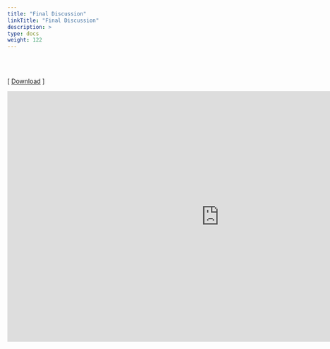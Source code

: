```yaml
---
title: "Final Discussion"
linkTitle: "Final Discussion"
description: >
type: docs
weight: 122
---
```


<br></br>

[ [Download](https://docs.google.com/presentation/d/1BE13HlPN4Bkh2hzcjn89SeHYWyVmWhanSxOdYy_iA6s/edit?usp=sharing) ]

<iframe src="https://docs.google.com/presentation/d/e/2PACX-1vQTOk_Re2_e5BMSEOCO1xJmaU6mlBRnXhxM7oE3h3SC22hV-sUo25LUTf_zqEQ0kRxhSlsXpydfdwqn/embed?start=false&loop=false&delayms=60000" frameborder="0" width="960" height="569" allowfullscreen="true" mozallowfullscreen="true" webkitallowfullscreen="true"></iframe>





